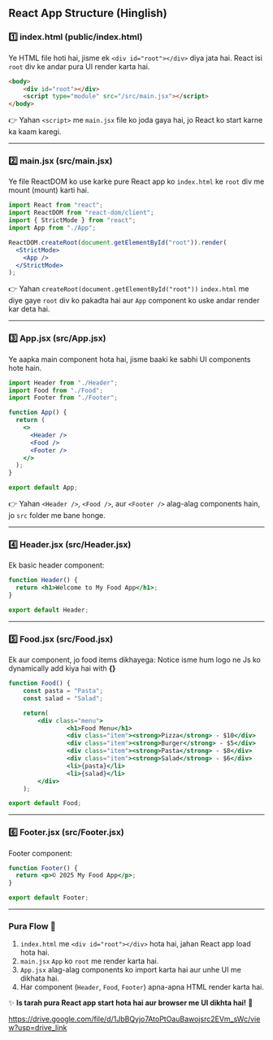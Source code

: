 ## React App Structure (Hinglish)

### 1️⃣ **index.html (public/index.html)**
Ye HTML file hoti hai, jisme ek `<div id="root"></div>` diya jata hai. React isi `root` div ke andar pura UI render karta hai.

```html
<body>
    <div id="root"></div>
    <script type="module" src="/src/main.jsx"></script>
</body>
```

👉 Yahan `<script>` me `main.jsx` file ko joda gaya hai, jo React ko start karne ka kaam karegi.

---

### 2️⃣ **main.jsx (src/main.jsx)**
Ye file ReactDOM ko use karke pure React app ko `index.html` ke `root` div me mount (mount) karti hai.

```jsx
import React from "react";
import ReactDOM from "react-dom/client";
import { StrictMode } from "react";
import App from "./App";

ReactDOM.createRoot(document.getElementById("root")).render(
  <StrictMode>
    <App />
  </StrictMode>
);
```

👉 Yahan `createRoot(document.getElementById("root"))` `index.html` me diye gaye `root` div ko pakadta hai aur `App` component ko uske andar render kar deta hai.

---

### 3️⃣ **App.jsx (src/App.jsx)**
Ye aapka main component hota hai, jisme baaki ke sabhi UI components hote hain.

```jsx
import Header from "./Header";
import Food from "./Food";
import Footer from "./Footer";

function App() {
  return (
    <>
      <Header />
      <Food />
      <Footer />
    </>
  );
}

export default App;
```

👉 Yahan `<Header />`, `<Food />`, aur `<Footer />` alag-alag components hain, jo `src` folder me bane honge.

---

### 4️⃣ **Header.jsx (src/Header.jsx)**
Ek basic header component:

```jsx
function Header() {
  return <h1>Welcome to My Food App</h1>;
}

export default Header;
```

---

### 5️⃣ **Food.jsx (src/Food.jsx)**
Ek aur component, jo food items dikhayega:
Notice isme hum logo ne Js ko dynamically add kiya hai with **{}**

```jsx
function Food() {
    const pasta = "Pasta";
    const salad = "Salad";

    return(
        <div class="menu">
                <h1>Food Menu</h1>
                <div class="item"><strong>Pizza</strong> - $10</div>
                <div class="item"><strong>Burger</strong> - $5</div>
                <div class="item"><strong>Pasta</strong> - $8</div>
                <div class="item"><strong>Salad</strong> - $6</div>
                <li>{pasta}</li>
                <li>{salad}</li>
        </div>
    );

export default Food;
```

---

### 6️⃣ **Footer.jsx (src/Footer.jsx)**
Footer component:

```jsx
function Footer() {
  return <p>© 2025 My Food App</p>;
}

export default Footer;
```

---

### **Pura Flow 🔄**  

1. `index.html` me `<div id="root"></div>` hota hai, jahan React app load hota hai.
2. `main.jsx` `App` ko `root` me render karta hai.
3. `App.jsx` alag-alag components ko import karta hai aur unhe UI me dikhata hai.
4. Har component (`Header`, `Food`, `Footer`) apna-apna HTML render karta hai.

✨ **Is tarah pura React app start hota hai aur browser me UI dikhta hai!** 🚀

https://drive.google.com/file/d/1JbBQyjo7AtoPtOauBawojsrc2EVm_sWc/view?usp=drive_link
